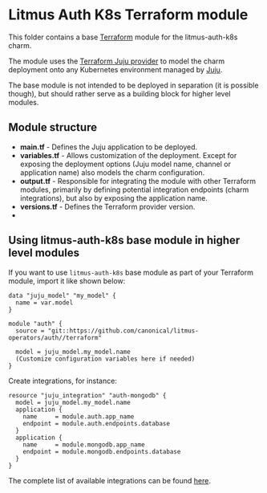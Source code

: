 # Litmus Auth K8s Terraform module

This folder contains a base [Terraform][Terraform] module for the litmus-auth-k8s charm.

The module uses the [Terraform Juju provider][Terraform Juju provider] to model the charm
deployment onto any Kubernetes environment managed by [Juju][Juju].

The base module is not intended to be deployed in separation (it is possible though), but should
rather serve as a building block for higher level modules.

## Module structure

- **main.tf** - Defines the Juju application to be deployed.
- **variables.tf** - Allows customization of the deployment. Except for exposing the deployment
  options (Juju model name, channel or application name) also models the charm configuration.
- **output.tf** - Responsible for integrating the module with other Terraform modules, primarily
  by defining potential integration endpoints (charm integrations), but also by exposing
  the application name.
- **versions.tf** - Defines the Terraform provider version.
- 
## Using litmus-auth-k8s base module in higher level modules

If you want to use `litmus-auth-k8s` base module as part of your Terraform module, import it
like shown below:

```text
data "juju_model" "my_model" {
  name = var.model
}

module "auth" {
  source = "git::https://github.com/canonical/litmus-operators/auth//terraform"
  
  model = juju_model.my_model.name
  (Customize configuration variables here if needed)
}
```

Create integrations, for instance:

```text
resource "juju_integration" "auth-mongodb" {
  model = juju_model.my_model.name
  application {
    name     = module.auth.app_name
    endpoint = module.auth.endpoints.database
  }
  application {
    name     = module.mongodb.app_name
    endpoint = module.mongodb.endpoints.database
  }
}
```

The complete list of available integrations can be found [here][auth-integrations].

[Terraform]: https://www.terraform.io/
[Terraform Juju provider]: https://registry.terraform.io/providers/juju/juju/latest
[Juju]: https://juju.is
[auth-integrations]: https://charmhub.io/litmus-auth-k8s/integrations
